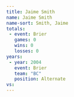 ```yaml
---
title: Jaime Smith
name: Jaime Smith
name-sort: Smith, Jaime
totals:
 - event: Brier
   games: 0
   wins: 0
   losses: 0
years:
 - year: 2004
   event: Brier
   team: "BC"
   position: Alternate
vs:
---
```

